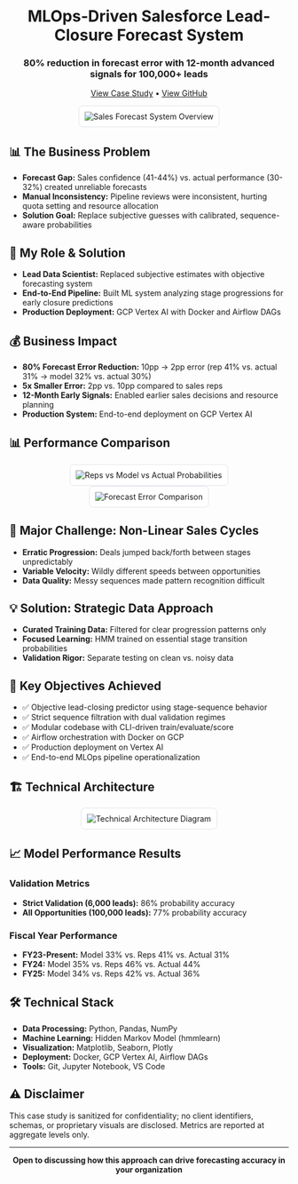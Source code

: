 <h1 align="center">MLOps‑Driven Salesforce Lead-Closure Forecast System</h1>

<h3 align="center">80% reduction in forecast error with 12-month advanced signals for 100,000+ leads</h3>

<p align="center">
  <a href="https://sagar61205.github.io/MLOps-Salesforce-Deal-Closure-Probability-System/">View Case Study</a> • 
  <a href="https://github.com/sagar61205/MLOps-Salesforce-Deal-Closure-Probability-System">View GitHub</a>
</p>

<div align="center">
  <img src="https://github.com/user-attachments/assets/5eaece22-4092-4ace-8d7d-308ad06b696a" 
       alt="Sales Forecast System Overview" 
       style="max-width: 100%; height: auto; border: 1px solid #e1e4e8; border-radius: 8px; padding: 10px; background: white;"/>
</div>

## 📊 The Business Problem

<ul>
  <li><strong>Forecast Gap:</strong> Sales confidence (41-44%) vs. actual performance (30-32%) created unreliable forecasts</li>
  <li><strong>Manual Inconsistency:</strong> Pipeline reviews were inconsistent, hurting quota setting and resource allocation</li>
  <li><strong>Solution Goal:</strong> Replace subjective guesses with calibrated, sequence-aware probabilities</li>
</ul>

## 🎯 My Role & Solution

<ul>
  <li><strong>Lead Data Scientist:</strong> Replaced subjective estimates with objective forecasting system</li>
  <li><strong>End-to-End Pipeline:</strong> Built ML system analyzing stage progressions for early closure predictions</li>
  <li><strong>Production Deployment:</strong> GCP Vertex AI with Docker and Airflow DAGs</li>
</ul>

## 💰 Business Impact

<ul>
  <li><strong>80% Forecast Error Reduction:</strong> 10pp → 2pp error (rep 41% vs. actual 31% → model 32% vs. actual 30%)</li>
  <li><strong>5x Smaller Error:</strong> 2pp vs. 10pp compared to sales reps</li>
  <li><strong>12-Month Early Signals:</strong> Enabled earlier sales decisions and resource planning</li>
  <li><strong>Production System:</strong> End-to-end deployment on GCP Vertex AI</li>
</ul>

## 📊 Performance Comparison

<div align="center">
  <img src="https://github.com/user-attachments/assets/d91e25b1-31c0-4dc5-8cac-1b81ad81a680" 
       alt="Reps vs Model vs Actual Probabilities" 
       style="max-width: 100%; height: auto; border: 1px solid #e1e4e8; border-radius: 8px; padding: 10px; background: white;"/>
</div>

<div align="center">
  <img src="https://github.com/user-attachments/assets/368fe97b-82f0-43a9-bf8a-541ef2330a4a" 
       alt="Forecast Error Comparison" 
       style="max-width: 100%; height: auto; border: 1px solid #e1e4e8; border-radius: 8px; padding: 10px; background: white;"/>
</div>

## 🚩 Major Challenge: Non-Linear Sales Cycles

<ul>
  <li><strong>Erratic Progression:</strong> Deals jumped back/forth between stages unpredictably</li>
  <li><strong>Variable Velocity:</strong> Wildly different speeds between opportunities</li>
  <li><strong>Data Quality:</strong> Messy sequences made pattern recognition difficult</li>
</ul>

## 💡 Solution: Strategic Data Approach

<ul>
  <li><strong>Curated Training Data:</strong> Filtered for clear progression patterns only</li>
  <li><strong>Focused Learning:</strong> HMM trained on essential stage transition probabilities</li>
  <li><strong>Validation Rigor:</strong> Separate testing on clean vs. noisy data</li>
</ul>

## 🎯 Key Objectives Achieved

<ul>
  <li>✅ Objective lead-closing predictor using stage-sequence behavior</li>
  <li>✅ Strict sequence filtration with dual validation regimes</li>
  <li>✅ Modular codebase with CLI-driven train/evaluate/score</li>
  <li>✅ Airflow orchestration with Docker on GCP</li>
  <li>✅ Production deployment on Vertex AI</li>
  <li>✅ End-to-end MLOps pipeline operationalization</li>
</ul>

## 🏗️ Technical Architecture

<div align="center">
  <img src="https://github.com/user-attachments/assets/0f732616-f5c7-416b-972c-83cbff815eca" 
       alt="Technical Architecture Diagram" 
       style="max-width: 100%; height: auto; border: 1px solid #e1e4e8; border-radius: 8px; padding: 10px; background: white;"/>
</div>

## 📈 Model Performance Results

### Validation Metrics
<ul>
  <li><strong>Strict Validation (6,000 leads):</strong> 86% probability accuracy</li>
  <li><strong>All Opportunities (100,000 leads):</strong> 77% probability accuracy</li>
</ul>

### Fiscal Year Performance
<ul>
  <li><strong>FY23-Present:</strong> Model 33% vs. Reps 41% vs. Actual 31%</li>
  <li><strong>FY24:</strong> Model 35% vs. Reps 46% vs. Actual 44%</li>
  <li><strong>FY25:</strong> Model 34% vs. Reps 42% vs. Actual 36%</li>
</ul>

## 🛠️ Technical Stack

<ul>
  <li><strong>Data Processing:</strong> Python, Pandas, NumPy</li>
  <li><strong>Machine Learning:</strong> Hidden Markov Model (hmmlearn)</li>
  <li><strong>Visualization:</strong> Matplotlib, Seaborn, Plotly</li>
  <li><strong>Deployment:</strong> Docker, GCP Vertex AI, Airflow DAGs</li>
  <li><strong>Tools:</strong> Git, Jupyter Notebook, VS Code</li>
</ul>

## ⚠️ Disclaimer

This case study is sanitized for confidentiality; no client identifiers, schemas, or proprietary visuals are disclosed. Metrics are reported at aggregate levels only.

---

<div align="center">
  <strong>Open to discussing how this approach can drive forecasting accuracy in your organization</strong>
</div>
